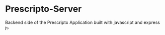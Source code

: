 # Prescripto-Server
Backend side of the Prescripto Application built with javascript and express js
